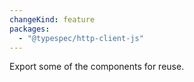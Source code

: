 ```yaml
---
changeKind: feature
packages:
  - "@typespec/http-client-js"
---
```


Export some of the components for reuse.